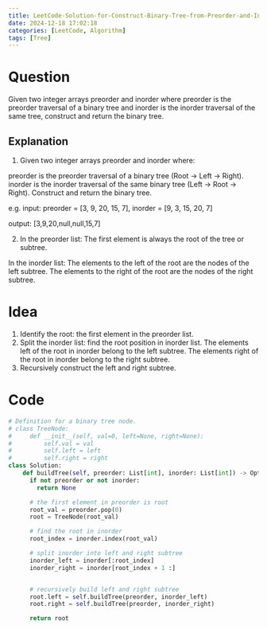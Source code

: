 ```yaml
---
title: LeetCode-Solution-for-Construct-Binary-Tree-from-Preorder-and-Inorder-Traversal
date: 2024-12-18 17:02:18
categories: [LeetCode, Algorithm]
tags: [Tree]
---
```


# Question

Given two integer arrays preorder and inorder where preorder is the preorder traversal of a binary tree and inorder is the inorder traversal of the same tree, construct and return the binary tree.

## Explanation

1. Given two integer arrays preorder and inorder where:

preorder is the preorder traversal of a binary tree (Root -> Left -> Right).
inorder is the inorder traversal of the same binary tree (Left -> Root -> Right).
Construct and return the binary tree.

e.g.
input: preorder = [3, 9, 20, 15, 7], inorder = [9, 3, 15, 20, 7]

output: [3,9,20,null,null,15,7]

2. In the preorder list: The first element is always the root of the tree or subtree.

In the inorder list: The elements to the left of the root are the nodes of the left subtree. The elements to the right of the root are the nodes of the right subtree.

# Idea

1. Identify the root: the first element in the preorder list.
2. Split the inorder list: find the root position in inorder list. The elements left of the root in inorder belong to the left subtree. The elements right of the root in inorder belong to the right subtree.
3. Recursively construct the left and right subtree.

# Code

```python
# Definition for a binary tree node.
# class TreeNode:
#     def __init__(self, val=0, left=None, right=None):
#         self.val = val
#         self.left = left
#         self.right = right
class Solution:
    def buildTree(self, preorder: List[int], inorder: List[int]) -> Optional[TreeNode]:
      if not preorder or not inorder:
        return None

      # the first element in preorder is root
      root_val = preorder.pop(0)
      root = TreeNode(root_val)

      # find the root in inorder
      root_index = inorder.index(root_val)

      # split inorder into left and right subtree
      inorder_left = inorder[:root_index]
      inorder_right = inorder[root_index + 1 :]


      # recursively build left and right subtree
      root.left = self.buildTree(preorder, inorder_left)
      root.right = self.buildTree(preorder, inorder_right)

      return root

```
